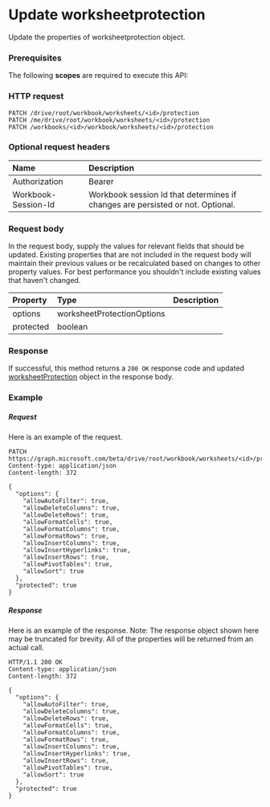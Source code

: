 # Update worksheetprotection

Update the properties of worksheetprotection object.
### Prerequisites
The following **scopes** are required to execute this API: 
### HTTP request
<!-- { "blockType": "ignored" } -->
```http
PATCH /drive/root/workbook/worksheets/<id>/protection
PATCH /me/drive/root/workbook/worksheets/<id>/protection
PATCH /workbooks/<id>/workbook/worksheets/<id>/protection
```
### Optional request headers
| Name       | Description|
|:-----------|:-----------|
| Authorization  | Bearer <code>|
| Workbook-Session-Id  | Workbook session Id that determines if changes are persisted or not. Optional.|

### Request body
In the request body, supply the values for relevant fields that should be updated. Existing properties that are not included in the request body will maintain their previous values or be recalculated based on changes to other property values. For best performance you shouldn't include existing values that haven't changed.

| Property	   | Type	|Description|
|:---------------|:--------|:----------|
|options|worksheetProtectionOptions||
|protected|boolean||

### Response
If successful, this method returns a `200 OK` response code and updated [worksheetProtection](../resources/worksheetprotection.md) object in the response body.
### Example
##### Request
Here is an example of the request.
<!-- {
  "blockType": "request",
  "name": "update_worksheetprotection"
}-->
```http
PATCH https://graph.microsoft.com/beta/drive/root/workbook/worksheets/<id>/protection
Content-type: application/json
Content-length: 372

{
  "options": {
    "allowAutoFilter": true,
    "allowDeleteColumns": true,
    "allowDeleteRows": true,
    "allowFormatCells": true,
    "allowFormatColumns": true,
    "allowFormatRows": true,
    "allowInsertColumns": true,
    "allowInsertHyperlinks": true,
    "allowInsertRows": true,
    "allowPivotTables": true,
    "allowSort": true
  },
  "protected": true
}
```
##### Response
Here is an example of the response. Note: The response object shown here may be truncated for brevity. All of the properties will be returned from an actual call.
<!-- {
  "blockType": "response",
  "truncated": true,
  "@odata.type": "microsoft.graph.worksheetprotection"
} -->
```http
HTTP/1.1 200 OK
Content-type: application/json
Content-length: 372

{
  "options": {
    "allowAutoFilter": true,
    "allowDeleteColumns": true,
    "allowDeleteRows": true,
    "allowFormatCells": true,
    "allowFormatColumns": true,
    "allowFormatRows": true,
    "allowInsertColumns": true,
    "allowInsertHyperlinks": true,
    "allowInsertRows": true,
    "allowPivotTables": true,
    "allowSort": true
  },
  "protected": true
}
```

<!-- uuid: 8fcb5dbc-d5aa-4681-8e31-b001d5168d79
2015-10-25 14:57:30 UTC -->
<!-- {
  "type": "#page.annotation",
  "description": "Update worksheetprotection",
  "keywords": "",
  "section": "documentation",
  "tocPath": ""
}-->